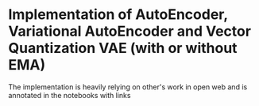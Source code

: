 # Implementation of AutoEncoder, Variational AutoEncoder and Vector Quantization VAE (with or without EMA)

The implementation is heavily relying on other's work in open web and is annotated in the notebooks with links
